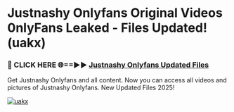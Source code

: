 # Justnashy Onlyfans Original Videos 0nlyFans Leaked - Files Updated! (uakx)

<h3>🔴 CLICK HERE 🌐==►► <a href="https://tinyurl.com/ehrbuxhb" rel="nofollow">Justnashy Onlyfans Updated Files</a></h3>

Get Justnashy Onlyfans and all content. Now you can access all videos and pictures of Justnashy Onlyfans. New Updated Files 2025!

[![uakx](https://i.imgur.com/lVYEuWS.gif)](https://tinyurl.com/ehrbuxhb)
